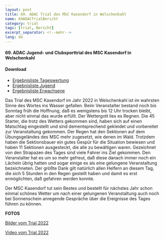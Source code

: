 ```yaml
---
layout: post
title: 69. ADAC Trial des MSC Kasendorf in Welschenkahl
name: 69ADACTrialBericht
category: trial
tags: [trial, Bericht]
excerpt_separator: <!--mehr-->
lang: de
---
```


#### 69. ADAC Jugend- und Clubsporttrial des MSC Kasendorf in Welschenkahl

#### Download

* [Ergebnisliste Tageswertung](https://github.com/msc-kasendorf/docker/raw/master/docs/download/220918_Ergebnisliste_Gesamt.pdf)
* [Ergebnisliste Jugend](https://github.com/msc-kasendorf/docker/raw/master/docs/download/220918_Ergebnisliste_Jugend.pdf)
* [Ergebnisliste Erwachsene](https://github.com/msc-kasendorf/docker/raw/master/docs/download/220918_Ergebnisliste_Erwachsene.pdf)

<!--mehr-->

Das Trial des MSC Kasendorf im Jahr 2022 in Welschenkahl ist im wahrsten Sinne des Wortes ins Wasser gefallen. Beim Veranstalter bestand noch bis Sonntag
früh die Hoffnung, daß es wenigstens bis 12 Uhr trocken bleibt, aber nicht einmal das wurde erfüllt. Der Wettergott lies es Regnen. Die 45 Starter, die
trotz des Wetters gekommen sind, haben sich auf einen Matschtag eingestellt und sind dementsprechend gekleidet und vorbereitet zur Veranstaltung gekommen.
Der Regen hat den Sektionen auf dem Übungsgeländes des MSC mehr zugesetzt, wie denen im Wald. Trotzdem haben die Sektionsbauer ein gutes Gespür für die
Situation bewiesen und haben 11 Sektionen ausgesteckt, die alle zu bewältigen waren. Gezeichnet von den Strapazen des Tages sind viele Fahrer ins Ziel
gekommen. Den Veranstalter hat es um so mehr gefreut, daß diese danach immer noch ein Lächeln übrig hatten und sogar einige es als eine gelungene 
Veranstaltung bezeichneten. Der größte Dank gilt natürlich allen Helfern an diesem Tag, die sich 5 Stunden in den Regen gestellt haben und damit es erst
ermöglichten, daß gefahren werden konnte.

Der MSC Kasendorf tut sein Bestes und bestellt für nächstes Jahr schon einmal schönes Wetter um nach einer gelungenen Veranstaltung auch noch bei 
Sonnenschein anregende Gespräche über die Ereignisse des Tages führen zu können.

**FOTOS**

[Bilder vom Trial 2022](https://www.msc-kasendorf.de/fotos/2022-09-18%20Trial%20Welschenkahl/)

[Video vom Trial 2022](https://www.youtube.com/watch?v=_27-yVyWiWE)

